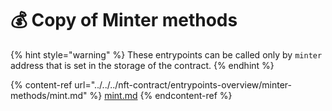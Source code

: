 # 💰 Copy of Minter methods

{% hint style="warning" %}
These entrypoints can be called only by `minter` address that is set in the storage of the contract.
{% endhint %}

{% content-ref url="../../../nft-contract/entrypoints-overview/minter-methods/mint.md" %}
[mint.md](../../../nft-contract/entrypoints-overview/minter-methods/mint.md)
{% endcontent-ref %}
